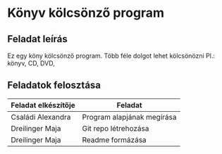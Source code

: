 # Könyv kölcsönző program

## Feladat leírás
Ez egy köny kölcsönző program.
Több féle dolgot lehet kölcsönözni Pl.: könyv, CD, DVD,

  ## Feladatok felosztása
  
| Feladat elkészítője | Feladat |
| ------ | ------ |
| Családi Alexandra | Program alapjának megírása |
| Dreilinger Maja | Git repo létrehozása |
| Dreilinger Maja | Readme formázása |
